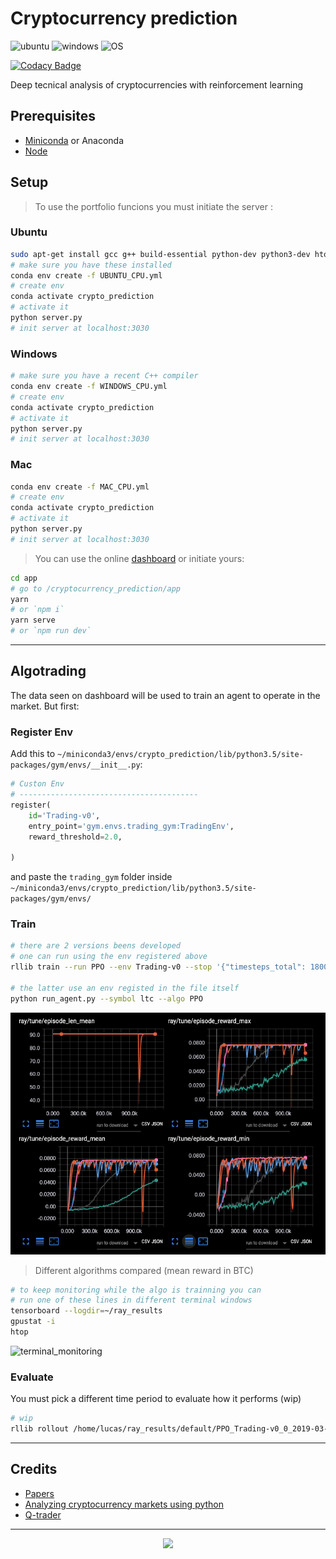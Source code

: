 # Cryptocurrency prediction

![ubuntu](https://img.shields.io/badge/ubuntu-supported-000.svg?colorA=00cc25&longCache=true&style=for-the-badge "ubuntu")
![windows](https://img.shields.io/badge/windows-partially_supported-000.svg?colorA=dd8313&longCache=true&style=for-the-badge "windows")
![OS](https://img.shields.io/badge/OS-unkown-000.svg?colorA=6a7176&longCache=true&style=for-the-badge "OS")

[![Codacy Badge](https://api.codacy.com/project/badge/Grade/ebdf89dcba744a3c8aafdda210d3aeb6)](https://app.codacy.com/app/Draichi/cryptocurrency_prediction?utm_source=github.com&utm_medium=referral&utm_content=Draichi/cryptocurrency_prediction&utm_campaign=Badge_Grade_Dashboard)

Deep tecnical analysis of cryptocurrencies with reinforcement learning

<!-- TODO -->
<!-- GIF WITH APP RUNNING -->
<!-- LINK
-   [Dashboard LTC Momentum](https://draichi.github.io/cryptocurrency_prediction/dashboard_ltc_momentum.html) -->

## Prerequisites

-   [Miniconda](https://conda.io/docs/user-guide/install/index.html) or Anaconda
-   [Node](https://nodejs.org/en/)

## Setup

>To use the portfolio funcions you must initiate the server :

### Ubuntu

```sh
sudo apt-get install gcc g++ build-essential python-dev python3-dev htop
# make sure you have these installed
conda env create -f UBUNTU_CPU.yml
# create env
conda activate crypto_prediction
# activate it
python server.py
# init server at localhost:3030
```

### Windows

```sh
# make sure you have a recent C++ compiler
conda env create -f WINDOWS_CPU.yml
# create env
conda activate crypto_prediction
# activate it
python server.py
# init server at localhost:3030
```

### Mac

```sh
conda env create -f MAC_CPU.yml
# create env
conda activate crypto_prediction
# activate it
python server.py
# init server at localhost:3030
```

>You can use the online [dashboard](https://draichi.github.io/cryptocurrency_prediction/index.html) or initiate yours:


```sh
cd app
# go to /cryptocurrency_prediction/app
yarn
# or `npm i`
yarn serve
# or `npm run dev`
```

* * *

## Algotrading

The data seen on dashboard will be used to train an agent to operate in the market. But first:

### Register Env

Add this to `~/miniconda3/envs/crypto_prediction/lib/python3.5/site-packages/gym/envs/__init__.py`:

```python
# Custon Env
# ----------------------------------------
register(
    id='Trading-v0',
    entry_point='gym.envs.trading_gym:TradingEnv',
    reward_threshold=2.0,

)
```
and paste the `trading_gym` folder inside `~/miniconda3/envs/crypto_prediction/lib/python3.5/site-packages/gym/envs/`

### Train

```sh
# there are 2 versions beens developed
# one can run using the env registered above
rllib train --run PPO --env Trading-v0 --stop '{"timesteps_total": 180000}' --checkpoint-freq 10 --config '{"lr": 1e-5, "num_workers": 2, "observation_filter": "MeanStdFilter"}'

# the latter use an env registed in the file itself
python run_agent.py --symbol ltc --algo PPO
```

![algorithms](imgs/algorithms.png)

> Different algorithms compared (mean reward in BTC)

```sh
# to keep monitoring while the algo is trainning you can
# run one of these lines in different terminal windows
tensorboard --logdir=~/ray_results
gpustat -i
htop
```

![terminal_monitoring](imgs/terminal_monitoring.png)

### Evaluate

You must pick a different time period to evaluate how it performs (wip)

```sh
# wip
rllib rollout /home/lucas/ray_results/default/PPO_Trading-v0_0_2019-03-26_09-40-05q0q7h143/checkpoint_20/checkpoint-20 --run PPO --env Trading-v0 --steps 1000
```

* * *

## Credits

-   [Papers](https://github.com/Draichi/Portfolio-Management-list/blob/master/README.md)
-   [Analyzing cryptocurrency markets using python](https://blog.patricktriest.com/analyzing-cryptocurrencies-python/)
-   [Q-trader](https://github.com/edwardhdlu/q-trader)

* * *

<div style="text-align:center">
  <img src="https://img.shields.io/badge/fork_it,_fix_it-open_pull_request-101947.svg?colorA=104047&longCache=true&style=for-the-badge"/>
</div>